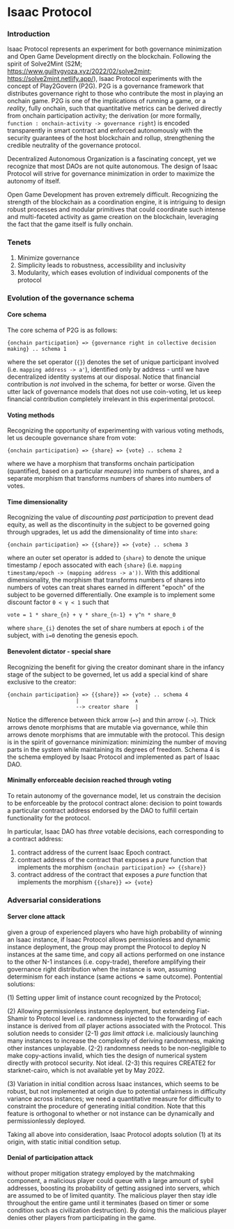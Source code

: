 # Isaac Protocol

### Introduction
Isaac Protocol represents an experiment for both governance minimization and Open Game Development directly on the blockchain. Following the spirit of Solve2Mint (S2M; https://www.guiltygyoza.xyz/2022/02/solve2mint; https://solve2mint.netlify.app/), Isaac Protocol experiments with the concept of Play2Govern (P2G). P2G is a governance framework that distributes governance right to those who contribute the most in playing an onchain game. P2G is one of the implications of running a game, or a *reality*, fully onchain, such that quantitative metrics can be derived directly from onchain participation activity; the derivation (or more formally, `function : onchain-activity -> governance right`) is encoded transparently in smart contract and enforced autonomously with the security guarantees of the host blockchain and rollup, strengthening the credible neutrality of the governance protocol.

Decentralized Autonomous Organization is a fascinating concept, yet we recognize that most DAOs are not quite autonomous. The design of Isaac Protocol will strive for governance minimization in order to maximize the autonomy of itself.

Open Game Development has proven extremely difficult. Recognizing the strength of the blockchain as a coordination engine, it is intriguing to design robust processes and modular primitives that could coordinate such intense and multi-faceted activity as game creation on the blockchain, leveraging the fact that the game itself is fully onchain.


### Tenets
1. Minimize governance
2. Simplicity leads to robustness, accessibility and inclusivity
3. Modularity, which eases evolution of individual components of the protocol


### Evolution of the governance schema
#### Core schema
The core schema of P2G is as follows:
```
{onchain participation} => {governance right in collective decision making} .. schema 1
```
where the set operator (`{}`) denotes the set of unique participant involved (i.e. `mapping address -> a'`), identified only by address - until we have decentralized identity systems at our disposal. Notice that financial contribution is *not* involved in the schema, for better or worse. Given the utter lack of governance models that does not use coin-voting, let us keep financial contribution completely irrelevant in this experimental protocol.

#### Voting methods
Recognizing the opportunity of experimenting with various voting methods, let us decouple governance share from vote:
```
{onchain participation} => {share} => {vote} .. schema 2
```
where we have a morphism that transforms onchain participation (quantified, based on a particular _measure_) into numbers of shares, and a separate morphism that transforms numbers of shares into numbers of votes.

#### Time dimensionality
Recognizing the value of *discounting past participation* to prevent dead equity, as well as the discontinuity in the subject to be governed going through upgrades, let us add the dimensionality of time into `share`:
```
{onchain participation} => {{share}} => {vote} .. schema 3
```
where an outer set operator is added to `{share}` to denote the unique timestamp / epoch assocated with each `{share}` (i.e. `mapping timestamp/epoch -> (mapping address -> a'))`. With this additional dimensionality, the morphism that transforms numbers of shares into numbers of votes can treat shares earned in different "epoch" of the subject to be governed differentially. One example is to implement some discount factor `0 < γ < 1` such that
```
vote = 1 * share_{n} + γ * share_{n-1} + γ^n * share_0
```
where `share_{i}` denotes the set of share numbers at epoch `i` of the subject, with `i=0` denoting the genesis epoch.


#### Benevolent dictator - special share
Recognizing the benefit for giving the creator dominant share in the infancy stage of the subject to be governed, let us add a special kind of share exclusive to the creator:
```
{onchain participation} => {{share}} => {vote} .. schema 4
                      |                  ∧
                      --> creator share  |
```
Notice the difference between thick arrow (`=>`) and thin arrow (`->`). Thick arrows denote morphisms that are mutable via governance, while thin arrows denote morphisms that are immutable with the protocol. This design is in the spirit of governance minimization: minimizing the number of moving parts in the system while maintaining its degrees of freedom. Schema 4 is the schema employed by Isaac Protocol and implemented as part of Isaac DAO.

#### Minimally enforceable decision reached through voting
To retain autonomy of the governance model, let us constrain the decision to be enforceable by the protocol contract alone: decision to point towards a particular contract address endorsed by the DAO to fulfill certain functionality for the protocol.

In particular, Isaac DAO has *three* votable decisions, each corresponding to a contract address:
1. contract address of the current Isaac Epoch contract.
2. contract address of the contract that exposes a *pure* function that implements the morphism `{onchain participation} => {{share}}`
3. contract address of the contract that exposes a *pure* function that implements the morphism `{{share}} => {vote}`


### Adversarial considerations
#### Server clone attack
given a group of experienced players who have high probability of winning an Isaac instance, if Isaac Protocol allows permissionless and dynamic instance deployment, the group may prompt the Protocol to deploy N instances at the same time, and copy all actions performed on one instance to the other N-1 instances (i.e. copy-trade), therefore amplifying their governance right distribution when the instance is won, assuming determinism for each instance (same actions => same outcome). Pontential solutions:

(1) Setting upper limit of instance count recognized by the Protocol;

(2) Allowing permissionless instance deployment, but extendeing Fiat-Shamir to Protocol level i.e. randomness injected to the forwarding of each instance is derived from *all* player actions associated with the Protocol. This solution needs to consider (2-1) *gas limit attack* i.e. maliciously launching many instances to increase the complexity of deriving randomness, making other instances unplayable. (2-2) randomness needs to be non-negligible to make copy-actions invalid, which ties the design of numerical system directly with protocol security. Not ideal. (2-3) this requires CREATE2 for starknet-cairo, which is not available yet by May 2022.

(3) Variation in initial condition across Isaac instances, which seems to be robust, but not implemented at origin due to potential unfairness in difficulty variance across instances; we need a quantitative measure for difficulty to constraint the procedure of generating initial condition. Note that this feature is orthogonal to whether or not instance can be dynamically and permissionlessly deployed.

Taking all above into consideration, Isaac Protocol adopts solution (1) at its origin, with static initial condition setup.

#### Denial of participation attack
without proper mitigation strategy employed by the matchmaking component, a malicious player could queue with a large amount of sybil addresses, boosting its probability of getting assigned into servers, which are assumed to be of limited quantity. The malicious player then stay idle throughout the entire game until it terminates (based on timer or some condition such as civilization destruction). By doing this the malicious player denies other players from participating in the game.

